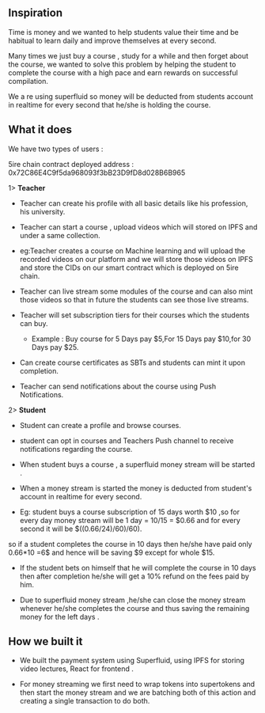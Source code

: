## Inspiration

Time is money and we wanted to help students value their time and be habitual to learn daily and improve themselves at every second.

Many times we just buy a course , study for a while and then forget about the course, we wanted to solve this problem by helping the student to complete the course with a high pace and earn rewards on successful compilation.

We a re using superfluid so money will be deducted from students account in realtime for every second that he/she is holding the course.

## What it does

We have two types of users :

5ire chain contract deployed address : 0x72C86E4C9f5da968093f3bB23D9fD8d028B6B965

1> **Teacher**

 - Teacher can create his profile with all basic details like his profession, his university.

 - Teacher can start a course , upload videos which will stored on IPFS and under a same collection.

- eg:Teacher creates a course on Machine learning and will upload the recorded videos on our platform and we will store those videos on IPFS and store the CIDs on our smart contract which is deployed on 5ire chain.

- Teacher can live stream some modules of the course and can also mint those videos so that in future the students can see those live streams.

- Teacher will set subscription tiers for their courses which the students can buy.

  - Example : Buy course for 5 Days pay $5,For 15 Days pay $10,for 30 Days pay $25.

- Can create course certificates as SBTs and students can mint it upon completion.

- Teacher can send notifications about the course using Push Notifications.



 2> **Student**

 - Student can create a profile and browse courses.

- student can opt in courses and Teachers Push channel to receive notifications regarding the course.

- When student buys a course , a superfluid money stream will be started .

- When a money stream is started the money is deducted from student's account in realtime for every second. 

- Eg: student buys a course subscription of 15 days worth $10 ,so for every day money stream will be 1 day = 10/15 = $0.66 and for every second it will be $((0.66/24)/60)/60).

so if a student completes the course in 10 days then he/she have paid only 0.66*10 =6$ and hence will be saving $9 except for whole $15.

- If the student bets on himself that he will complete the course in 10 days then after completion he/she will get a 10% refund on the fees paid by him.

- Due to superfluid money stream ,he/she can close the money stream whenever he/she completes the course and thus saving the remaining money for the left days .

## How we built it

- We built the payment system using Superfluid, using IPFS for storing video lectures, React for frontend .

- For money streaming we first need to wrap tokens into supertokens and then start the money stream and we are batching both of this action and creating a single transaction to do both.

